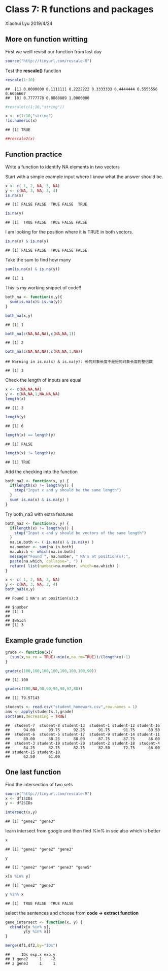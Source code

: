 Class 7: R functions and packages
================
Xiaohui Lyu
2019/4/24

## More on function writting

First we weill revisit our function from last day

``` r
source("http://tinyurl.com/rescale-R")
```

Test the **rescale()**
    function

``` r
rescale(1:10)
```

    ##  [1] 0.0000000 0.1111111 0.2222222 0.3333333 0.4444444 0.5555556 0.6666667
    ##  [8] 0.7777778 0.8888889 1.0000000

``` r
#rescale(c(1:10,"string"))
```

``` r
x <- c(1:10,"string")
!is.numeric(x)
```

    ## [1] TRUE

``` r
##rescale2(x)
```

## Function practice

Write a function to identify NA elements in two vectors

Start with a simple example input where I know what the answer should
be.

``` r
x <- c( 1, 2, NA, 3, NA)
y <- c(NA, 3, NA, 3, 4)
is.na(x)
```

    ## [1] FALSE FALSE  TRUE FALSE  TRUE

``` r
is.na(y)
```

    ## [1]  TRUE FALSE  TRUE FALSE FALSE

I am looking for the position where it is TRUE in both vectors.

``` r
is.na(x) & is.na(y)
```

    ## [1] FALSE FALSE  TRUE FALSE FALSE

Take the sum to find how many

``` r
sum(is.na(x) & is.na(y))
```

    ## [1] 1

This is my working snippet of code\!\!

``` r
both_na <- function(x,y){
  sum(is.na(x)& is.na(y))
}
```

``` r
both_na(x,y)
```

    ## [1] 1

``` r
both_na(c(NA,NA,NA),c(NA,NA,1))
```

    ## [1] 2

``` r
both_na(c(NA,NA,NA),c(NA,NA,1,NA))
```

    ## Warning in is.na(x) & is.na(y): 长的对象长度不是短的对象长度的整倍数

    ## [1] 3

Check the length of inputs are equal

``` r
x <- c(NA,NA,NA)
y <- c(NA,NA,1,NA,NA,NA)
length(x)
```

    ## [1] 3

``` r
length(y)
```

    ## [1] 6

``` r
length(x) == length(y)
```

    ## [1] FALSE

``` r
length(x) != length(y)
```

    ## [1] TRUE

Add the checking into the function

``` r
both_na2 <- function(x, y) {
  if(length(x) != length(y)) {
    stop("Input x and y should be the same length")
  }
  sum( is.na(x) & is.na(y) )
}
```

Try both\_na3 with extra features

``` r
both_na3 <- function(x, y) {
  if(length(x) != length(y)) {
    stop("Input x and y should be vectors of the same length")
  }
  na.in.both <- ( is.na(x) & is.na(y) )
  na.number <- sum(na.in.both)
  na.which <- which(na.in.both)
  message("Found ", na.number, " NA's at position(s):",
  paste(na.which, collapse=", ") )
  return( list(number=na.number, which=na.which) )
}
```

``` r
x <- c( 1, 2, NA, 3, NA)
y <- c(NA, 3, NA, 3, 4)
both_na3(x,y)
```

    ## Found 1 NA's at position(s):3

    ## $number
    ## [1] 1
    ## 
    ## $which
    ## [1] 3

## Example grade function

``` r
grade <- function(x){
  (sum(x,na.rm = TRUE)-min(x,na.rm=TRUE))/(length(x)-1)
}
```

``` r
grade(c(100,100,100,100,100,100,100,90))
```

    ## [1] 100

``` r
grade(c(100,NA,90,90,90,90,97,80))
```

    ## [1] 79.57143

``` r
students <- read.csv("student_homework.csv",row.names = 1)
ans <- apply(students,1,grade)
sort(ans,decreasing = TRUE)
```

    ##  student-7  student-8 student-13  student-1 student-12 student-16 
    ##      94.00      93.75      92.25      91.75      91.75      89.50 
    ##  student-6  student-5 student-17  student-9 student-14 student-11 
    ##      89.00      88.25      88.00      87.75      87.75      86.00 
    ##  student-3 student-19 student-20  student-2 student-18  student-4 
    ##      84.25      82.75      82.75      82.50      72.75      66.00 
    ## student-15 student-10 
    ##      62.50      61.00

## One last function

Find the intersection of two sets

``` r
source("http://tinyurl.com/rescale-R")
x <- df1$IDs
y <- df2$IDs

intersect(x,y)
```

    ## [1] "gene2" "gene3"

learn intersect from google and then find *%in%* in see also which is
better

``` r
x
```

    ## [1] "gene1" "gene2" "gene3"

``` r
y
```

    ## [1] "gene2" "gene4" "gene3" "gene5"

``` r
x[x %in% y]
```

    ## [1] "gene2" "gene3"

``` r
y %in% x
```

    ## [1]  TRUE FALSE  TRUE FALSE

select the sentences and choose from **code -\> extract function**

``` r
gene_intersect <- function(x, y) {
  cbind(x[x %in% y],
        y[y %in% x])
}
```

``` r
merge(df1,df2,by="IDs")
```

    ##     IDs exp.x exp.y
    ## 1 gene2     1    -2
    ## 2 gene3     1     1
